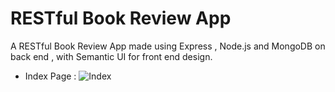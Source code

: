 # RESTful Book Review App
A RESTful Book Review App made using Express , Node.js and MongoDB on back end , with Semantic UI for front end design.

* Index Page : 
![Index](https://github.com/IronVenom/RESTful-Book-Review-App/blob/master/assets/Index.png
)

